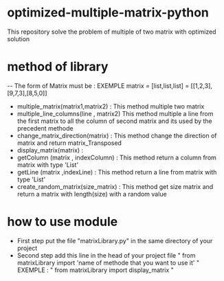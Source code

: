 # optimized-multiple-matrix-python
This repository solve the problem of multiple of two matrix with optimized solution
# method of library 
  -- The form of Matrix must be : EXEMPLE matrix = [list,list,list] = [[1,2,3],[9,7,3],[8,5,0]] 
  - multiple_matrix(matrix1,matrix2) :
      This method multiple two matrix 
  - multiple_line_columns(line , matrix2) 
      This method multiple a line from the first matrix to all the column of second matrix and its used by the precedent methode
  - change_matrix_direction(matrix) :
      This method change the direction of matrix and return matrix_Transposed
  - display_matrix(matrix) :
  - getColumn (matrix , indexColumn) :
      This method return a column from matrix with type 'List'
  - getLine (matrix  ,indexLine) :
      This method return a line from matrix with type 'List'
  - create_random_matrix(size_matrix) :
      This method get size matrix and return a matrix with length(size) with a random value
# how to use module 
  + First step 
      put the file "matrixLibrary.py" in the same directory of your project 
  + Second step 
      add this line in the head of your project file " from matrixLibrary import 'name of methode that you want to use it' "
      EXEMPLE : " from matrixLibrary import display_matrix "
  
